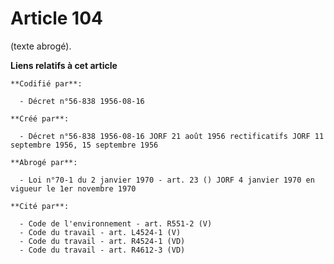 # Article 104

(texte abrogé).

**Liens relatifs à cet article**

	**Codifié par**:

	  - Décret n°56-838 1956-08-16

	**Créé par**:

	  - Décret n°56-838 1956-08-16 JORF 21 août 1956 rectificatifs JORF 11 septembre 1956, 15 septembre 1956

	**Abrogé par**:

	  - Loi n°70-1 du 2 janvier 1970 - art. 23 () JORF 4 janvier 1970 en vigueur le 1er novembre 1970

	**Cité par**:

	  - Code de l'environnement - art. R551-2 (V)
	  - Code du travail - art. L4524-1 (V)
	  - Code du travail - art. R4524-1 (VD)
	  - Code du travail - art. R4612-3 (VD)
